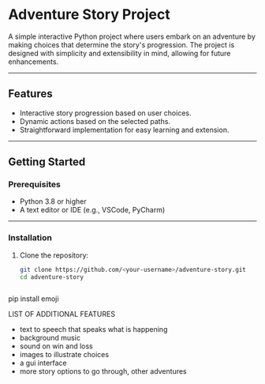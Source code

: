 # Adventure Story Project

A simple interactive Python project where users embark on an adventure by making choices that determine the story's progression. The project is designed with simplicity and extensibility in mind, allowing for future enhancements.

---

## Features
- Interactive story progression based on user choices.
- Dynamic actions based on the selected paths.
- Straightforward implementation for easy learning and extension.

---

## Getting Started

### Prerequisites
- Python 3.8 or higher
- A text editor or IDE (e.g., VSCode, PyCharm)

---

### Installation
1. Clone the repository:
   ```bash
   git clone https://github.com/<your-username>/adventure-story.git
   cd adventure-story



pip install emoji





LIST OF ADDITIONAL FEATURES
- text to speech that speaks what is happening
- background music
- sound on win and loss
- images to illustrate choices
- a gui interface
- more story options to go through, other adventures